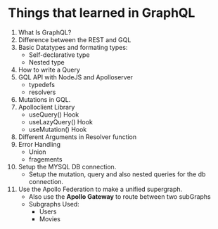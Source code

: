 # Things that learned in GraphQL
1. What Is GraphQL?
2. Difference between the REST and GQL
3. Basic Datatypes and formating types:
   -  Self-declarative type
   -  Nested type
4. How to write a Query
5. GQL API with NodeJS and Apolloserver
     -  typedefs
     -  resolvers
7. Mutations in GQL.
8. Apolloclient Library
   - useQuery() Hook
   - useLazyQuery() Hook
   - useMutation() Hook
9. Different Arguments in Resolver function
10. Error Handling
    - Union
    - fragements
11. Setup the MYSQL DB connection.
    - Setup the mutation, query and also nested queries for the db connection.
12. Use the Apollo Federation to make a unified supergraph.
    - Also use the **Apollo Gateway** to route between two subGraphs
    - Subgraphs Used:
      -   Users
      -   Movies
   
   
